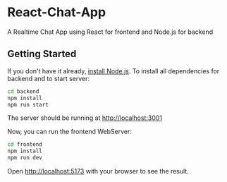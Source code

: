 # React-Chat-App

A Realtime Chat App using React for frontend and Node.js for backend

## Getting Started

If you don't have it already, [install Node.js](https://nodejs.org/en).
To install all dependencies for backend and to start server:

```bash
cd backend
npm install
npm run start
```

The server should be running at [http://localhost:3001](http://localhost:3001) 


Now, you can run the frontend WebServer:

```bash
cd frontend
npm install
npm run dev
```

Open [http://localhost:5173](http://localhost:5173) with your browser to see the result.
